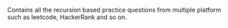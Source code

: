Contains all the recursion based practice questions from multiple platform such as leetcode, HackerRank and so on. 
